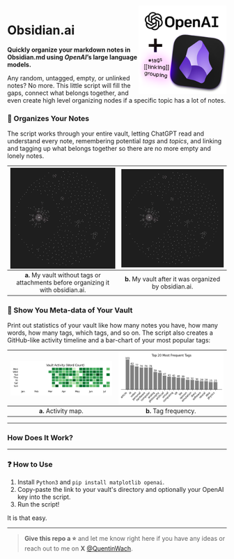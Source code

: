 <img align="right" width="40%" margin-left="20px" src="images/1x1_image.png">

# Obsidian.ai

**Quickly organize your markdown notes in Obsidian.md using _**OpenAI**_’s large language models.** 

Any random, untagged, empty, or unlinked notes? No more. This little script will fill the gaps, connect what belongs together, and even create high level organizing nodes if a specific topic has a lot of notes. 


### 🧶 Organizes Your Notes
The script works through your entire vault, letting ChatGPT read and understand every note, remembering potential *tags* and *topics*, and linking and tagging up what belongs together so there are no more empty and lonely notes.


|<img align="center" width="100%" margin-left="auto" src="images/org_before.png">| <img align="center" width="100%" margin-left="auto" src="images/org_before.png"> |
| :--: | :--: |
| **a.** My vault without tags or attachments before organizing it with obsidian.ai. | **b.** My vault after it was organized by obsidian.ai.


### 🎨 Show You Meta-data of Your Vault
Print out statistics of your vault like how many notes you have, how many words, how many tags, which tags, and so on. The script also creates a GitHub-like activity timeline and a bar-chart of your most popular tags:

|<img align="center" width="100%" margin-left="auto" src="images/vault_activity_heatmap.png">| <img align="center" width="100%" margin-left="auto" src="images/tag_frequency_plot.png"> |
| :--: | :--: |
| **a.** Activity map. | **b.** Tag frequency.

---
### How Does It Work?


---
### ❓ How to Use
1. Install `Python3` and `pip install matplotlib openai`.
2. Copy-paste the link to your vault's directory and optionally your OpenAI key into the script.
3. Run the script!

It is that easy.

---
> **Give this repo a ⭐** and let me know right here if you have any ideas or reach out to me on **X** [@QuentinWach](https://twitter.com/QuentinWach).